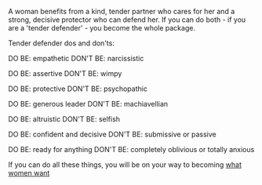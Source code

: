 A woman benefits from a kind, tender partner who cares for her and a strong, decisive protector who can defend her.
If you can do both - if you are a 'tender defender' - you become the whole package. 

Tender defender dos and don'ts:

DO BE: empathetic
DON'T BE: narcissistic

DO BE: assertive
DON'T BE: wimpy

DO BE: protective
DON'T BE: psychopathic

DO BE: generous leader
DON'T BE: machiavellian

DO BE: altruistic
DON'T BE: selfish

DO BE: confident and decisive
DON'T BE: submissive or passive

DO BE: ready for anything
DON'T BE: completely oblivious or totally anxious

If you can do all these things, you will be on your way to becoming 
[what women want](https://www.amazon.com/Mate-Become-Man-Women-Want-ebook/dp/B00RTY0FKK/)